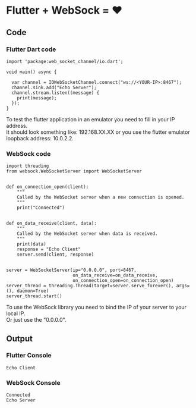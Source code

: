 # Flutter + WebSock = :heart:

## Code
### Flutter Dart code
```
import 'package:web_socket_channel/io.dart';

void main() async {

  var channel = IOWebSocketChannel.connect("ws://<YOUR-IP>:8467");
  channel.sink.add("Echo Server");
  channel.stream.listen((message) {
    print(message);
  });
}
```
To test the flutter application in an emulator you need to fill in your IP address.   
It should look something like: 192.168.XX.XX or you use the flutter emulator loopback address: 10.0.2.2.

### WebSock code
```
import threading
from websock.WebSocketServer import WebSocketServer


def on_connection_open(client):
    """
    Called by the WebSocket server when a new connection is opened.
    """
    print("Connected")


def on_data_receive(client, data):
    """
    Called by the WebSocket server when data is received.
    """
    print(data)
    response = "Echo Client"
    server.send(client, response)


server = WebSocketServer(ip="0.0.0.0", port=8467,
                         on_data_receive=on_data_receive,
                         on_connection_open=on_connection_open)
server_thread = threading.Thread(target=server.serve_forever(), args=(), daemon=True)
server_thread.start()
```
To use the WebSock library you need to bind the IP of your server to your local IP.   
Or just use the "0.0.0.0".

## Output
### Flutter Console
```
Echo Client
```

### WebSock Console
```
Connected
Echo Server
```